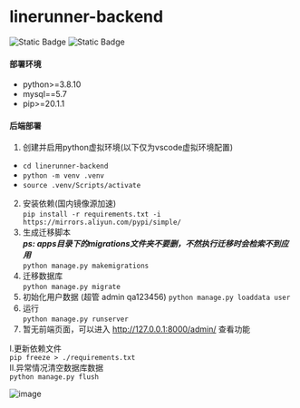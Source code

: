 # linerunner-backend

![Static Badge](https://img.shields.io/badge/PYTHON%20-3.8-blue)    ![Static Badge](https://img.shields.io/badge/MYSQL%20-5.7-orange)


#### 部署环境

- python>=3.8.10  
- mysql==5.7  
- pip>=20.1.1  

#### 后端部署 

1. 创建并启用python虚拟环境(以下仅为vscode虚拟环境配置)  
* `cd linerunner-backend`  
* `python -m venv .venv`  
* `source .venv/Scripts/activate`  
2. 安装依赖(国内镜像源加速)  
`pip install -r requirements.txt -i https://mirrors.aliyun.com/pypi/simple/`  
3. 生成迁移脚本  
***ps: apps目录下的migrations文件夹不要删，不然执行迁移时会检索不到应用***  
`python manage.py makemigrations`  
4. 迁移数据库   
`python manage.py migrate`  
5. 初始化用户数据  (超管 admin  qa123456)
`python manage.py loaddata user`  
6. 运行  
`python manage.py runserver`  
7. 暂无前端页面，可以进入 http://127.0.0.1:8000/admin/  查看功能  

I.更新依赖文件  
`pip freeze > ./requirements.txt`  
II.异常情况清空数据库数据  
`python manage.py flush`  

![image](https://github.com/MuCqq/linerunner-backend/blob/a741827834137346c1f3fdbdd5fb586fa6c0823b/public/2024043.png?raw=true)